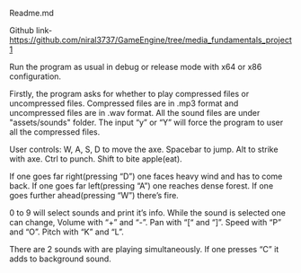 Readme.md

Github link-
https://github.com/niral3737/GameEngine/tree/media_fundamentals_project1

Run the program as usual in debug or release mode with x64 or x86 configuration.

Firstly, the program asks for whether to play compressed files or uncompressed files. 
Compressed files are in .mp3 format and uncompressed files are in .wav format.
All the sound files are under "assets/sounds" folder.
The input “y” or “Y” will force the program to user all the compressed files.

User controls: 
W, A, S, D to move the axe.
Spacebar to jump.
Alt to strike with axe.
Ctrl to punch.
Shift to bite apple(eat).

If one goes far right(pressing “D”) one faces heavy wind and has to come back.
If one goes far left(pressing “A”) one reaches dense forest.
If one goes further ahead(pressing “W”) there’s fire.

0 to 9 will select sounds and print it’s info.
While the sound is selected one can change,
Volume with  “+” and “-”.
Pan with “[“ and “]”.
Speed with “P” and “O”.
Pitch with “K” and “L”.

There are 2 sounds with are playing simultaneously.
If one presses “C” it adds to background sound.
